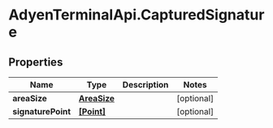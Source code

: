 # AdyenTerminalApi.CapturedSignature

## Properties

Name | Type | Description | Notes
------------ | ------------- | ------------- | -------------
**areaSize** | [**AreaSize**](AreaSize.md) |  | [optional] 
**signaturePoint** | [**[Point]**](Point.md) |  | [optional] 


